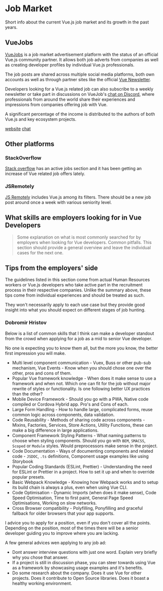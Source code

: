 # Job Market

Short info about the current Vue.js job market and its growth in the past years.

## VueJobs

[VueJobs](https://vuejobs.com) is a job market advertisement platform with the status of an official Vue.js community partner. It allows both job adverts from companies as well as creating developer profiles by individual Vue.js professionals.

The job posts are shared across multiple social media platforms, both own accounts as well as through partner sites like the official [Vue Newsletter](https://news.vuejs.org).

Developers looking for a Vue.js related job can also subscribe to a weekly newsletter or take part in discussions on VueJob's [chat on Discord](), where professionals from around the world share their experiences and impressions from companies offering job with Vue.

A significant percentage of the income is distributed to the authors of both Vue.js and key ecosystem projects.

[website](https://vuejobs.com) [chat](https://discord.gg/kVqcTzj)

## Other platforms

### StackOverflow
[Stack overflow](https://stackoverflow.com/jobs/developer-jobs-using-vuejs) has an active jobs section and it has been getting an increase of Vue related job offers lately. 

### JSRemotely
[JS Remotely](https://jsremotely.com/) includes Vue.js among its filters. There should be a new job post around once a week with various seniority level.

## What skills are employers looking for in Vue Developers

> Some explanation on what is most commonly searched for by employers when looking for Vue developers. Common pitfalls. This section should provide a general overview and leave the individual cases for the next one.

## Tips from the employers' side

The guidelines listed in this section come from actual Human Resources workers or Vue.js developers who take active part in the recruitment process in their respective companies. Unlike the summary above, these tips come from individual experiences and should be treated as such. 

They won't necessarily apply to each use case but they provide good insight into what you should expect on different stages of job hunting.

### Dobromir Hristov

Below is a list of common skills that I think can make a developer standout from the crowd when applying for a job as a mid to senior Vue developer. 

No one is expecting you to know them all, but the more you know, the better first impression you will make.

  - Multi level component communication - Vuex, Buss or other pub-sub mechanism, Vue Events - Know when you should chose one over the other, pros and cons of them.
  - Popular Vue framework knowledge - When does it make sense to use a framework and when not. Which one can fit for the job without major rewrite of styles or functionality. Is one following better UX practices than the other?
  - Mobile Device Framework - Should you go with a PWA, Native code compiled or Cordova Hybrid app. Pro's and Cons of each.
  - Large Form Handling - How to handle large, complicated forms, reuse common logic across components, data validation.
  - Code Reusability - Methods of sharing code across components - Mixins, Factories, Services, Store Actions, Utility Functions, these can make a big difference in large applications.
  - Component Framework Styling Patterns - What naming patterns to choose when styling components. Should you go with `BEM`, `SMACSS`, `Scoped` or `Module` styles. Would preprocessors make sense in the project.
  - Code Documentation - Ways of documenting components and related code - `JSDOC`, `.ts` definitions, Component usage examples like using Storybook
  - Popular Coding Standards (ESLint, Prettier) - Understanding the need for ESLint or Prettier in a project. How to set it up and when to override popular presets.
  - Basic Webpack Knowledge - Knowing how Webpack works and to setup its build chain is always a plus, even when using Vue CLI.
  - Code Optimisation - Dynamic Imports (when does it make sense), Code Speed Optimisation, Time to first paint, General Page Speed Optimisations, Working on slow networks.
  - Cross Browser compatibility - Polyfilling, Ponyfilling and graceful fallback for older browsers that your app supports.

I advice you to apply for a position, even if you don't cover all the points. Depending on the position, most of the times there will be a senior developer guiding you to improve where you are lacking.
  
A few general advices wen applying to any job ad:

  - Dont answer interview questions with just one word. Explain very briefly why you chose that answer.
  - If a project is still in discussion phase, you can steer towards using Vue as a framework by showcasing usage examples and it's benefits.
  - Do some research about the company. Does it use Vue for other projects. Does it contribute to Open Source libraries. Does it boast a healthy working environment.
